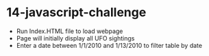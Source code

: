 # 14-javascript-challenge

* Run Index.HTML file to load webpage
* Page will initially display all UFO sightings
* Enter a date between 1/1/2010 and 1/13/2010 to filter table by date
